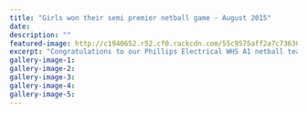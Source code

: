 ```yaml
---
title: "Girls won their semi premier netball game - August 2015"
date: 
description: ""
featured-image: http://c1940652.r52.cf0.rackcdn.com/55c9575aff2a7c7363001bdd/A1-Netball-in-Triangle-with-Jerseys-on-Aug-2015.gif
excerpt: "Congratulations to our Phillips Electrical WHS A1 netball team who won their semi final on Monday night against Marist 60-39."
gallery-image-1: 
gallery-image-2: 
gallery-image-3: 
gallery-image-4: 
gallery-image-5: 
---
```


